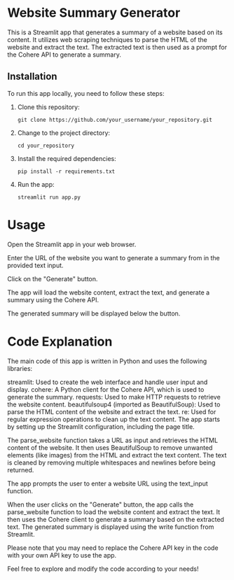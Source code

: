 # Website Summary Generator

This is a Streamlit app that generates a summary of a website based on its content. It utilizes web scraping techniques to parse the HTML of the website and extract the text. The extracted text is then used as a prompt for the Cohere API to generate a summary.

## Installation

To run this app locally, you need to follow these steps:

1. Clone this repository:

   ```shell
   git clone https://github.com/your_username/your_repository.git

2. Change to the project directory: 

   ```shell
   cd your_repository
   ```
   
3. Install the required dependencies:
   
   ```shell
   pip install -r requirements.txt
   ```
   
4. Run the app:
   
   ```shell
   streamlit run app.py
   ```

# Usage

Open the Streamlit app in your web browser.

Enter the URL of the website you want to generate a summary from in the provided text input.

Click on the "Generate" button.

The app will load the website content, extract the text, and generate a summary using the Cohere API.

The generated summary will be displayed below the button.

# Code Explanation
The main code of this app is written in Python and uses the following libraries:

streamlit: Used to create the web interface and handle user input and display.
cohere: A Python client for the Cohere API, which is used to generate the summary.
requests: Used to make HTTP requests to retrieve the website content.
beautifulsoup4 (imported as BeautifulSoup): Used to parse the HTML content of the website and extract the text.
re: Used for regular expression operations to clean up the text content.
The app starts by setting up the Streamlit configuration, including the page title.

The parse_website function takes a URL as input and retrieves the HTML content of the website. It then uses BeautifulSoup to remove unwanted elements (like images) from the HTML and extract the text content. The text is cleaned by removing multiple whitespaces and newlines before being returned.

The app prompts the user to enter a website URL using the text_input function.

When the user clicks on the "Generate" button, the app calls the parse_website function to load the website content and extract the text. It then uses the Cohere client to generate a summary based on the extracted text. The generated summary is displayed using the write function from Streamlit.

Please note that you may need to replace the Cohere API key in the code with your own API key to use the app.

Feel free to explore and modify the code according to your needs!
